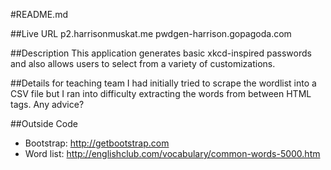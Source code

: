 #README.md

##Live URL
p2.harrisonmuskat.me
pwdgen-harrison.gopagoda.com

##Description
This application generates basic xkcd-inspired passwords and also allows users to select from a variety of customizations.

##Details for teaching team
I had initially tried to scrape the wordlist into a CSV file but I ran into difficulty extracting the words from between HTML tags. Any advice?

##Outside Code
* Bootstrap: <http://getbootstrap.com>
* Word list: <http://englishclub.com/vocabulary/common-words-5000.htm>